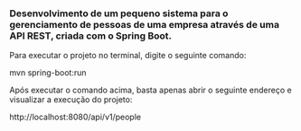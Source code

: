 ### Desenvolvimento de um pequeno sistema para o gerenciamento de pessoas de uma empresa através de uma API REST, criada com o Spring Boot.


Para executar o projeto no terminal, digite o seguinte comando:

mvn spring-boot:run

Após executar o comando acima, basta apenas abrir o seguinte endereço e visualizar a execução do projeto:

http://localhost:8080/api/v1/people